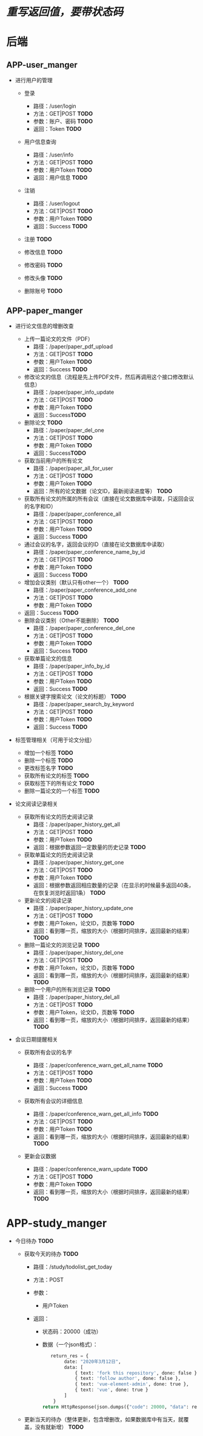 # ***重写返回值，要带状态码***
# 后端
## APP-user_manger
- 进行用户的管理
    - 登录
        - 路径：/user/login
        - 方法：GET|POST **TODO**
        - 参数：账户、密码 **TODO**
        - 返回：Token **TODO**
    - 用户信息查询
        - 路径：/user/info
        - 方法：GET|POST **TODO**
        - 参数：用户Token **TODO**
        - 返回：用户信息  **TODO**
    - 注销
        - 路径：/user/logout
        - 方法：GET|POST **TODO**
        - 参数：用户Token **TODO**
        - 返回：Success **TODO**
    
    - 注册 **TODO**
    - 修改信息 **TODO**
    - 修改密码 **TODO**
    - 修改头像 **TODO**
    - 删除账号 **TODO**
      
## APP-paper_manger
- 进行论文信息的增删改查
    - 上传一篇论文的文件（PDF）
        - 路径：/paper/paper_pdf_upload
        - 方法：GET|POST **TODO**
        - 参数：用户Token **TODO**
        - 返回：Success **TODO**
    - 修改论文的信息（流程是先上传PDF文件，然后再调用这个接口修改默认信息）
        - 路径：/paper/paper_info_update
        - 方法：GET|POST **TODO**
        - 参数：用户Token **TODO**
        - 返回：Success**TODO**
    - 删除论文 **TODO**
        - 路径：/paper/paper_del_one
        - 方法：GET|POST **TODO**
        - 参数：用户Token **TODO**
        - 返回：Success**TODO**
    - 获取当前用户的所有论文
        - 路径：/paper/paper_all_for_user
        - 方法：GET|POST **TODO**
        - 参数：用户Token **TODO**
        - 返回：所有的论文数据（论文ID，最新阅读进度等） **TODO**
    - 获取所有论文的所属的所有会议（直接在论文数据库中读取，只返回会议的名字和ID）
        - 路径：/paper/paper_conference_all
        - 方法：GET|POST **TODO**
        - 参数：用户Token **TODO**
        - 返回：Success **TODO**
    - 通过会议的名字，返回会议的ID（直接在论文数据库中读取）
        - 路径：/paper/paper_conference_name_by_id
        - 方法：GET|POST **TODO**
        - 参数：用户Token **TODO**
        - 返回：Success **TODO**
    - 增加会议类别（默认只有other一个） **TODO**
        - 路径：/paper/paper_conference_add_one
        - 方法：GET|POST **TODO**
        - 参数：用户Token **TODO**
    - 返回：Success **TODO**
    - 删除会议类别（Other不能删除） **TODO**
        - 路径：/paper/paper_conference_del_one
        - 方法：GET|POST **TODO**
        - 参数：用户Token **TODO**
        - 返回：Success **TODO**
    - 获取单篇论文的信息
        - 路径：/paper/paper_info_by_id
        - 方法：GET|POST **TODO**
        - 参数：用户Token **TODO**
        - 返回：Success **TODO**
    - 根据关键字搜索论文（论文的标题） **TODO**
        - 路径：/paper/paper_search_by_keyword
        - 方法：GET|POST **TODO**
        - 参数：用户Token **TODO**
        - 返回：Success **TODO**
    
- 标签管理相关（可用于论文分组）

    - 增加一个标签 **TODO**
    - 删除一个标签 **TODO**
    - 更改标签名字 **TODO**
    - 获取所有论文的标签 **TODO**
    - 获取标签下的所有论文 **TODO**
    - 删除一篇论文的一个标签 **TODO**

- 论文阅读记录相关
    - 获取所有论文的历史阅读记录
        - 路径：/paper/paper_history_get_all
        - 方法：GET|POST **TODO**
        - 参数：用户Token **TODO**
        - 返回：根据参数返回一定数量的历史记录 **TODO**
    - 获取单篇论文的历史阅读记录
        - 路径：/paper/paper_history_get_one
        - 方法：GET|POST **TODO**
        - 参数：用户Token **TODO**
        - 返回：根据参数返回相应数量的记录（在显示的时候最多返回40条，在恢复浏览时返回1条） **TODO**
    - 更新论文的阅读记录
        - 路径：/paper/paper_history_update_one
        - 方法：GET|POST **TODO**
        - 参数：用户Token，论文ID，页数等 **TODO**
        - 返回：看到哪一页，缩放的大小（根据时间排序，返回最新的结果） **TODO**
    - 删除一篇论文的浏览记录 **TODO**
        - 路径：/paper/paper_history_del_one
        - 方法：GET|POST **TODO**
        - 参数：用户Token，论文ID，页数等 **TODO**
        - 返回：看到哪一页，缩放的大小（根据时间排序，返回最新的结果） **TODO**
    - 删除一个用户的所有浏览记录 **TODO**
        - 路径：/paper/paper_history_del_all
        - 方法：GET|POST **TODO**
        - 参数：用户Token，论文ID，页数等 **TODO**
        - 返回：看到哪一页，缩放的大小（根据时间排序，返回最新的结果） **TODO**
    
- 会议日期提醒相关
    - 获取所有会议的名字
        - 路径：/paper/conference_warn_get_all_name **TODO**
        - 方法：GET|POST **TODO**
        - 参数：用户Token **TODO**
        - 返回：Success **TODO**
        
    - 获取所有会议的详细信息
        - 路径：/paper/conference_warn_get_all_info **TODO**
        - 方法：GET|POST **TODO**
        - 参数：用户Token **TODO**
        - 返回：看到哪一页，缩放的大小（根据时间排序，返回最新的结果） **TODO**
        
    - 更新会议数据

        - 路径：/paper/conference_warn_update **TODO**
        - 方法：GET|POST **TODO**
        - 参数：用户Token **TODO**
        - 返回：看到哪一页，缩放的大小（根据时间排序，返回最新的结果） **TODO**

# APP-study_manger

- 今日待办 **TODO**
  - 获取今天的待办 **TODO**
  
    - 路径：/study/todolist_get_today
  
    - 方法：POST
  
    - 参数：
  
      - 用户Token
  
    - 返回：
  
      - 状态码：20000（成功）
  
      - 数据（一个json格式）：
  
        ```python
           return_res = {
                date: "2020年3月12日",
                data: [
                    { text: 'fork this repository', done: false },
                    { text: 'follow author', done: false },
                    { text: 'vue-element-admin', done: true },
                    { text: 'vue', done: true }
                ]
            }
        return HttpResponse(json.dumps({"code": 20000, "data": return_res}))
        ```
  
        
  
  - 更新当天的待办（整体更新，包含增删改，如果数据库中有当天，就覆盖，没有就新增） **TODO**

